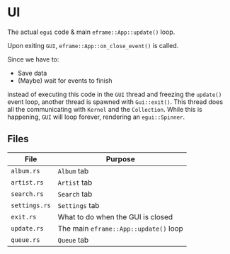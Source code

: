 # UI
The actual `egui` code & main `eframe::App::update()` loop.

Upon exiting `GUI`, `eframe::App::on_close_event()` is called.

Since we have to:
- Save data
- (Maybe) wait for events to finish

instead of executing this code in the `GUI` thread and freezing the `update()` event loop,
another thread is spawned with `Gui::exit()`. This thread does all the communicating with `Kernel`
and the `Collection`.  While this is happening, `GUI` will loop forever, rendering an `egui::Spinner`.

## Files
| File          | Purpose |
|---------------|---------|
| `album.rs`    | `Album` tab
| `artist.rs`   | `Artist` tab
| `search.rs`   | `Search` tab
| `settings.rs` | `Settings` tab
| `exit.rs`     | What to do when the GUI is closed
| `update.rs`   | The main `eframe::App::update()` loop
| `queue.rs`    | `Queue` tab
